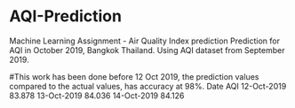 # AQI-Prediction
Machine Learning Assignment - Air Quality Index prediction
Prediction for AQI in October 2019, Bangkok Thailand. Using AQI dataset from September 2019.

#This work has been done before 12 Oct 2019, the prediction values compared to the actual values, has accuracy at 98%.
     Date               AQI
12-Oct-2019            83.878
13-Oct-2019            84.036 
14-Oct-2019            84.126
